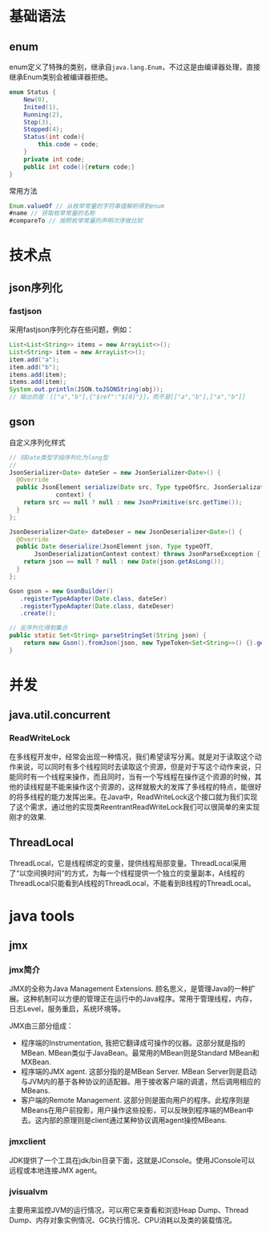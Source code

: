 # 基础语法
## enum
enum定义了特殊的类别，继承自`java.lang.Enum`，不过这是由编译器处理，直接继承Enum类别会被编译器拒绝。
```java
enum Status {
    New(0),
    Inited(1),
    Running(2),
    Stop(3),
    Stopped(4);
    Status(int code){
        this.code = code;
    }
    private int code;
    public int code(){return code;}
}
```
常用方法
```java
Enum.valueOf // 从枚举常量的字符串值解析得到enum
#name // 获取枚举常量的名称
#compareTo // 按照枚举常量的声明次序做比较
```

# 技术点
## json序列化
### fastjson
采用fastjson序列化存在些问题，例如：
```java
List<List<String>> items = new ArrayList<>();
List<String> item = new ArrayList<>();
item.add("a");
item.add("b");
items.add(item);
items.add(item);
System.out.println(JSON.toJSONString(obj));
// 输出的是：[["a","b"],{"$ref":"$[0]"}]，而不是[["a","b"],["a","b"]]
```

## gson
自定义序列化样式
```java
// 将Date类型字段序列化为long型
// 
JsonSerializer<Date> dateSer = new JsonSerializer<Date>() {
  @Override
  public JsonElement serialize(Date src, Type typeOfSrc, JsonSerializationContext 
             context) {
    return src == null ? null : new JsonPrimitive(src.getTime());
  }
};

JsonDeserializer<Date> dateDeser = new JsonDeserializer<Date>() {
  @Override
  public Date deserialize(JsonElement json, Type typeOfT,
       JsonDeserializationContext context) throws JsonParseException {
    return json == null ? null : new Date(json.getAsLong());
  }
};

Gson gson = new GsonBuilder()
   .registerTypeAdapter(Date.class, dateSer)
   .registerTypeAdapter(Date.class, dateDeser)
   .create();

// 反序列化得到集合
public static Set<String> parseStringSet(String json) {
    return new Gson().fromJson(json, new TypeToken<Set<String>>() {}.getType());
}
```

# 并发
## java.util.concurrent
### ReadWriteLock
在多线程开发中，经常会出现一种情况，我们希望读写分离。就是对于读取这个动作来说，可以同时有多个线程同时去读取这个资源，但是对于写这个动作来说，只能同时有一个线程来操作，而且同时，当有一个写线程在操作这个资源的时候，其他的读线程是不能来操作这个资源的，这样就极大的发挥了多线程的特点，能很好的将多线程的能力发挥出来。在Java中，ReadWriteLock这个接口就为我们实现了这个需求，通过他的实现类ReentrantReadWriteLock我们可以很简单的来实现刚才的效果.
## ThreadLocal
ThreadLocal，它是线程绑定的变量，提供线程局部变量。ThreadLocal采用了“以空间换时间”的方式，为每一个线程提供一个独立的变量副本，A线程的ThreadLocal只能看到A线程的ThreadLocal，不能看到B线程的ThreadLocal。
# java tools
## jmx
### jmx简介
JMX的全称为Java Management Extensions. 顾名思义，是管理Java的一种扩展。这种机制可以方便的管理正在运行中的Java程序。常用于管理线程，内存，日志Level，服务重启，系统环境等。

JMX由三部分组成：

- 程序端的Instrumentation, 我把它翻译成可操作的仪器。这部分就是指的MBean. MBean类似于JavaBean。最常用的MBean则是Standard MBean和MXBean.
- 程序端的JMX agent. 这部分指的是MBean Server. MBean Server则是启动与JVM内的基于各种协议的适配器。用于接收客户端的调遣，然后调用相应的MBeans.
- 客户端的Remote Management. 这部分则是面向用户的程序。此程序则是MBeans在用户前投影，用户操作这些投影，可以反映到程序端的MBean中去。这内部的原理则是client通过某种协议调用agent操控MBeans.

### jmxclient
JDK提供了一个工具在jdk/bin目录下面，这就是JConsole。使用JConsole可以远程或本地连接JMX agent。
### jvisualvm
主要用来监控JVM的运行情况，可以用它来查看和浏览Heap Dump、Thread Dump、内存对象实例情况、GC执行情况、CPU消耗以及类的装载情况。
